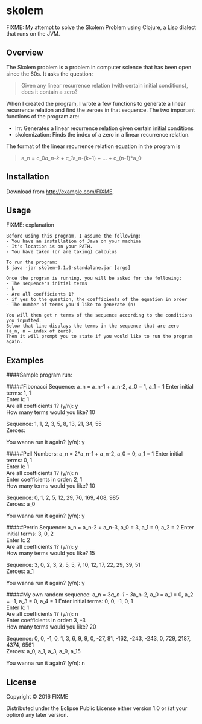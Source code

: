 # skolem

FIXME: My attempt to solve the Skolem Problem using Clojure, a Lisp dialect that runs on the JVM.

## Overview
The Skolem problem is a problem in computer science that has been open since the 60s. It asks the
question:
> Given any linear recurrence relation (with certain initial conditions), does it contain a zero?

When I created the program, I wrote a few functions to generate a linear recurrence relation and find the zeroes in that sequence.
The two important functions of the program are:
- lrr: Generates a linear recurrence relation given certain initial conditions
- skolemization: Finds the index of a zero in a linear recurrence relation.

The format of the linear recurrence relation equation in the program is
> a_n = c_0*a_n-k + c_1*a_n-(k+1) + ... + c_(n-1)*a_0

## Installation

Download from http://example.com/FIXME.

## Usage

FIXME: explanation

    Before using this program, I assume the following:
    - You have an installation of Java on your machine
    - It's location is on your PATH.
    - You have taken (or are taking) calculus
    
    To run the program:
    $ java -jar skolem-0.1.0-standalone.jar [args]
    
    Once the program is running, you will be asked for the following:
    - The sequence's initial terms
    - k
    - Are all coefficients 1?
    - if yes to the question, the coefficients of the equation in order
    - The number of terms you'd like to generate (n)
    
    You will then get n terms of the sequence according to the conditions you inputted.
    Below that line displays the terms in the sequence that are zero  (a_n, n = index of zero).
    Then it will prompt you to state if you would like to run the program again.

## Examples
####Sample program run:

#####Fibonacci Sequence: a_n = a_n-1 + a_n-2, a_0 = 1, a_1 = 1
Enter initial terms: 1, 1 <br />
Enter k: 1 <br />
Are all coefficients 1? (y/n): y <br />
How many terms would you like? 10

Sequence: 1, 1, 2, 3, 5, 8, 13, 21, 34, 55<br />
Zeroes: 

You wanna run it again? (y/n): y

#####Pell Numbers: a_n = 2*a_n-1 + a_n-2, a_0 = 0, a_1 = 1
Enter initial terms: 0, 1 <br />
Enter k: 1 <br />
Are all coefficients 1? (y/n): n <br />
Enter coefficients in order: 2, 1 <br />
How many terms would you like? 10

Sequence: 0, 1, 2, 5, 12, 29, 70, 169, 408, 985<br />
Zeroes: a_0

You wanna run it again? (y/n): y

#####Perrin Sequence: a_n = a_n-2 + a_n-3, a_0 = 3, a_1 = 0, a_2 = 2
Enter initial terms: 3, 0, 2<br />
Enter k: 2<br />
Are all coefficients 1? (y/n): y <br />
How many terms would you like? 15

Sequence: 3, 0, 2, 3, 2, 5, 5, 7, 10, 12, 17, 22, 29, 39, 51 <br />
Zeroes: a_1

You wanna run it again? (y/n): y

#####My own random sequence: a_n = 3*a_n-1 - 3*a_n-2, a_0 = a_1 = 0, a_2 = -1, a_3 = 0, a_4 = 1
Enter initial terms: 0, 0, -1, 0, 1 <br />
Enter k: 1 <br />
Are all coefficients 1? (y/n): n <br />
Enter coefficients in order: 3, -3<br />
How many terms would you like? 20

Sequence: 0, 0, -1, 0, 1, 3, 6, 9, 9, 0, -27, 81, -162, -243, -243, 0, 729, 2187, 4374, 6561<br />
Zeroes: a_0, a_1, a_3, a_9, a_15

You wanna run it again? (y/n): n

## License

Copyright © 2016 FIXME

Distributed under the Eclipse Public License either version 1.0 or (at
your option) any later version.
